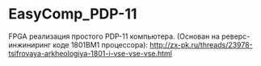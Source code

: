 # EasyComp_PDP-11
FPGA реализация простого PDP-11 компьютера. 
(Основан на реверс-инжиниринг коде 1801ВМ1 процессора): 
http://zx-pk.ru/threads/23978-tsifrovaya-arkheologiya-1801-i-vse-vse-vse.html
